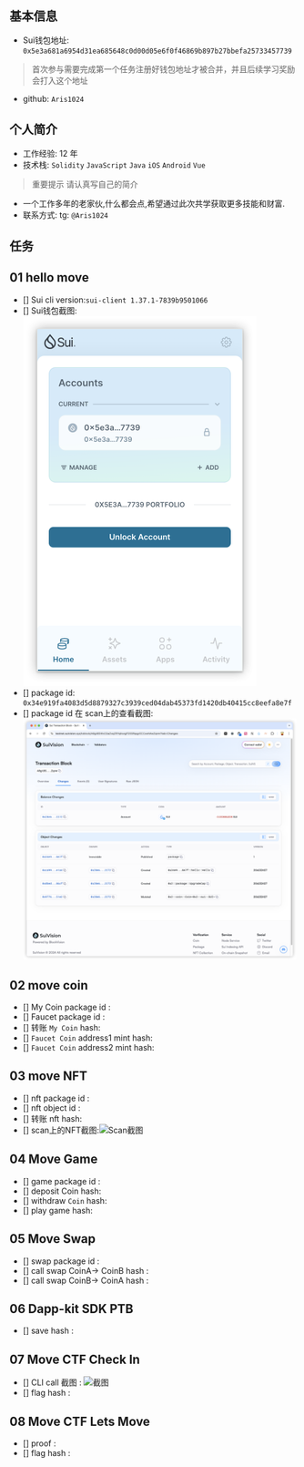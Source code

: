 ## 基本信息
- Sui钱包地址: `0x5e3a681a6954d31ea685648c0d00d05e6f0f46869b897b27bbefa25733457739`
> 首次参与需要完成第一个任务注册好钱包地址才被合并，并且后续学习奖励会打入这个地址
- github: `Aris1024`

## 个人简介
- 工作经验: 12 年
- 技术栈: `Solidity` `JavaScript` `Java` `iOS` `Android` `Vue`
> 重要提示 请认真写自己的简介
- 一个工作多年的老家伙,什么都会点,希望通过此次共学获取更多技能和财富.
- 联系方式: tg: `@Aris1024` 

## 任务

##   01 hello move  
- [] Sui cli version:`sui-client 1.37.1-7839b9501066`
- [] Sui钱包截图: ![image-20241106185441468](images/image-20241106185441468.png)
- [] package id: `0x34e919fa4083d5d8879327c3939ced04dab45373fd1420db40415cc8eefa8e7f`
- [] package id 在 scan上的查看截图:![image-20241106185525485](images/image-20241106185525485.png)

##   02 move coin
- [] My Coin package id : 
- [] Faucet package id : 
- [] 转账 `My Coin` hash:
- [] `Faucet Coin` address1 mint hash:
- [] `Faucet Coin` address2 mint hash:

##   03 move NFT
- [] nft package id :
- [] nft object id : 
- [] 转账 nft  hash:
- [] scan上的NFT截图:![Scan截图](./images/你的图片地址)

##   04 Move Game
- [] game package id :
- [] deposit Coin hash:
- [] withdraw `Coin` hash:
- [] play game hash:

##   05 Move Swap
- [] swap package id :
- [] call swap CoinA-> CoinB  hash :
- [] call swap CoinB-> CoinA  hash :

##   06 Dapp-kit SDK PTB
- [] save hash :

##   07 Move CTF Check In
- [] CLI call 截图 : ![截图](./images/你的图片地址)
- [] flag hash :

##   08 Move CTF Lets Move
- [] proof : 
- [] flag hash :
